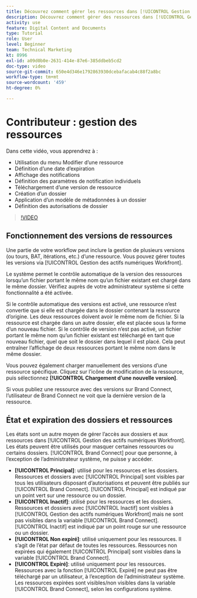 ```yaml
---
title: Découvrez comment gérer les ressources dans [!UICONTROL Gestion des actifs numériques Workfront]
description: Découvrez comment gérer des ressources dans [!UICONTROL Gestion des actifs numériques Workfront] pour améliorer votre workflow.
activity: use
feature: Digital Content and Documents
type: Tutorial
role: User
level: Beginner
team: Technical Marketing
kt: 8996
exl-id: a09d0b0e-2631-414e-87e6-385ddbeb5cd2
doc-type: video
source-git-commit: 650e4d346e1792863930dcebafacab4c88f2a8bc
workflow-type: tm+mt
source-wordcount: '459'
ht-degree: 0%

---
```


# Contributeur : gestion des ressources

Dans cette vidéo, vous apprendrez à :

* Utilisation du menu Modifier d’une ressource
* Définition d’une date d’expiration
* Affichage des notifications
* Définition des paramètres de notification individuels
* Téléchargement d’une version de ressource
* Création d’un dossier
* Application d’un modèle de métadonnées à un dossier
* Définition des autorisations de dossier

>[!VIDEO](https://video.tv.adobe.com/v/335256/?quality=12&learn=on)

## Fonctionnement des versions de ressources

Une partie de votre workflow peut inclure la gestion de plusieurs versions (ou tours, BAT, itérations, etc.) d’une ressource. Vous pouvez gérer toutes les versions via [!UICONTROL Gestion des actifs numériques Workfront].

Le système permet le contrôle automatique de la version des ressources lorsqu’un fichier portant le même nom qu’un fichier existant est chargé dans le même dossier. Vérifiez auprès de votre administrateur système si cette fonctionnalité a été activée.

Si le contrôle automatique des versions est activé, une ressource n’est convertie que si elle est chargée dans le dossier contenant la ressource d’origine. Les deux ressources doivent avoir le même nom de fichier. Si la ressource est chargée dans un autre dossier, elle est placée sous la forme d’un nouveau fichier.
Si le contrôle de version n’est pas activé, un fichier portant le même nom qu’un fichier existant est téléchargé en tant que nouveau fichier, quel que soit le dossier dans lequel il est placé. Cela peut entraîner l’affichage de deux ressources portant le même nom dans le même dossier.

Vous pouvez également charger manuellement des versions d’une ressource spécifique. Cliquez sur l’icône de modification de la ressource, puis sélectionnez **[!UICONTROL Chargement d’une nouvelle version]**.

Si vous publiez une ressource avec des versions sur Brand Connect, l’utilisateur de Brand Connect ne voit que la dernière version de la ressource.

## État et expiration des dossiers et ressources

Les états sont un autre moyen de gérer l’accès aux dossiers et aux ressources dans [!UICONTROL Gestion des actifs numériques Workfront]. Les états peuvent être utilisés pour masquer certaines ressources ou certains dossiers. [!UICONTROL Brand Connect] pour que personne, à l’exception de l’administrateur système, ne puisse y accéder.

* **[!UICONTROL Principal]**: utilisé pour les ressources et les dossiers. Ressources et dossiers avec [!UICONTROL Principal] sont visibles par tous les utilisateurs disposant d’autorisations et peuvent être publiés sur [!UICONTROL Brand Connect]. [!UICONTROL Principal] est indiqué par un point vert sur une ressource ou un dossier.
* **[!UICONTROL Inactif]**: utilisé pour les ressources et les dossiers. Ressources et dossiers avec [!UICONTROL Inactif] sont visibles à [!UICONTROL Gestion des actifs numériques Workfront] mais ne sont pas visibles dans la variable [!UICONTROL Brand Connect]. [!UICONTROL Inactif] est indiqué par un point rouge sur une ressource ou un dossier.
* **[!UICONTROL Non expiré]**: utilisé uniquement pour les ressources. Il s’agit de l’état par défaut de toutes les ressources. Ressources non expirées qui également [!UICONTROL Principal] sont visibles dans la variable [!UICONTROL Brand Connect].
* **[!UICONTROL Expiré]**: utilisé uniquement pour les ressources. Ressources avec la fonction [!UICONTROL Expiré] ne peut pas être téléchargé par un utilisateur, à l’exception de l’administrateur système. Les ressources expirées sont visibles/non visibles dans la variable [!UICONTROL Brand Connect], selon les configurations système.
